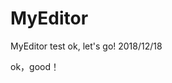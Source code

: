 # MyEditor
MyEditor test 
ok, let's go!
2018/12/18
<!--stackedit_data:
eyJoaXN0b3J5IjpbLTE0MTc5ODMxMDhdfQ==
-->

ok，good！

